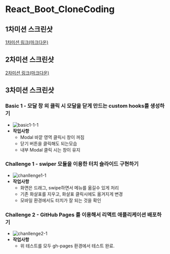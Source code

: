 # React_Boot_CloneCoding


## 1차미션 스크린샷

[1차미션 링크(마크다운)](https://github.com/minsuRob/React_Boot_CloneCoding/blob/main/doc/mission1.md)

## 2차미션 스크린샷

[2차미션 링크(마크다운)](https://github.com/minsuRob/React_Boot_CloneCoding/blob/main/doc/mission2.md)

## 3차미션 스크린샷

### Basic 1 - 모달 창 외 클릭 시 모달을 닫게 만드는 custom hooks를 생성하기
- ![basic1-1-1](https://user-images.githubusercontent.com/44646213/159434163-3e83689e-b153-4c77-aee6-2f630528b27d.gif)
- **작업사항**
  -  Modal 바깥 영역 클릭시 창이 꺼짐
  -  닫기 버튼을 클릭해도 되는모습
  -  내부 Modal 클릭 시는 창이 유지
### Challenge 1 - swiper 모듈을 이용한 터치 슬라이드 구현하기
 - ![chanllenge1-1](https://user-images.githubusercontent.com/44646213/159438074-2070d9a2-4145-4951-81d0-896464794f3e.gif)
- **작업사항**
  -  화면은 드래그, swipe하면서 메뉴를 옮길수 있게 처리
  -  기존 화살표를 지우고, 화살표 클릭시에도 옮겨지게 변경
  -  모바일 환경에서도 터치가 잘 되는 것을 확인
### Challenge 2 - GitHub Pages 를 이용해서 리액트 애플리케이션 배포하기
- ![chanllenge2-1](https://user-images.githubusercontent.com/44646213/159439351-3eca3b6f-b88a-468c-9c69-3cb17db8014f.gif)
- **작업사항**
  -  위 테스트를 모두 gh-pages 환경에서 테스트 완료. 

